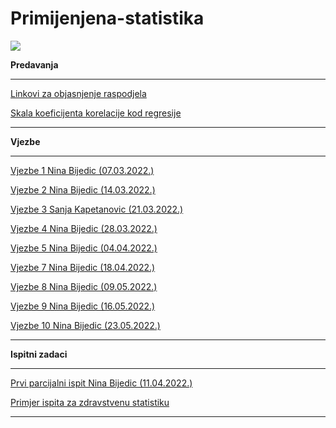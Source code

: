 # Primijenjena-statistika

![](https://komarev.com/ghpvc/?username=Primijenjena-statistika&label=Broj+posjeta:)

**Predavanja**

<hr>

[Linkovi za objasnjenje raspodjela](https://github.com/Infinity-Vault/Primijenjena-statistika/raw/main/Predavanja/Linkovi.docx)

[Skala koeficijenta korelacije kod regresije](https://github.com/Infinity-Vault/Primijenjena-statistika/raw/main/Materijali/Skalakorelacije.png)

<hr>
 
**Vjezbe**

<hr>

[Vjezbe 1 Nina Bijedic (07.03.2022.)](https://github.com/Infinity-Vault/Primijenjena-statistika/raw/main/Vjezbe/PS_vjezbe_1.xlsx)

[Vjezbe 2 Nina Bijedic (14.03.2022.)](https://github.com/Infinity-Vault/Primijenjena-statistika/raw/main/Vjezbe/PS_predavanja_vjezbe_2.xlsx)

[Vjezbe 3 Sanja Kapetanovic (21.03.2022.)](https://github.com/Infinity-Vault/Primijenjena-statistika/raw/main/Vjezbe/PS_predavanja_vjezbe_3.xlsx)

[Vjezbe 4 Nina Bijedic (28.03.2022.)](https://github.com/Infinity-Vault/Primijenjena-statistika/raw/main/Vjezbe/PS_predavanja_vjezbe_4.xlsx)

[Vjezbe 5 Nina Bijedic (04.04.2022.)](https://github.com/Infinity-Vault/Primijenjena-statistika/raw/main/Vjezbe/PS_predavanja_vjezbe_5.xlsx)

[Vjezbe 7 Nina Bijedic (18.04.2022.)](https://github.com/Infinity-Vault/Primijenjena-statistika/raw/main/Vjezbe/PS_Predavanja_Vjezbe_7.xlsx)

[Vjezbe 8 Nina Bijedic (09.05.2022.)](https://github.com/Infinity-Vault/Primijenjena-statistika/raw/main/Vjezbe/PS_Predavanja_Vjezbe_8.xlsx)

[Vjezbe 9 Nina Bijedic (16.05.2022.)](https://github.com/Infinity-Vault/Primijenjena-statistika/raw/main/Vjezbe/PS_Predavanja_Vjezbe_9.xlsx)

[Vjezbe 10 Nina Bijedic (23.05.2022.)](https://github.com/Infinity-Vault/Primijenjena-statistika/raw/main/Vjezbe/PS_Predavanja_Vjezbe_10.xlsx)

<hr>
 
**Ispitni zadaci**

<hr>

[Prvi parcijalni ispit Nina Bijedic (11.04.2022.)](https://github.com/Infinity-Vault/Primijenjena-statistika/raw/main/Ispitni%20zadaci/PS_prvi_parcijalni_2022_04_11_Nina_Bijedic.xlsx)

[Primjer ispita za zdravstvenu statistiku](https://github.com/Infinity-Vault/Primijenjena-statistika/raw/main/Ispitni%20zadaci/ZS_Prrim22.xlsx)

<hr>

